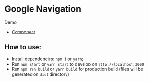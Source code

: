 # Google Navigation

Demo

- [Component](http://giovannibernini.com.br/shopping-hub/)

## How to use:

- Install dependencies: `npm i` or `yarn`;
- Run `npm start` or `yarn start` to develop on `http://localhost:3000`
- Run `npm run build` or `yarn build` for production build (files will be generated on `dist` directory)
